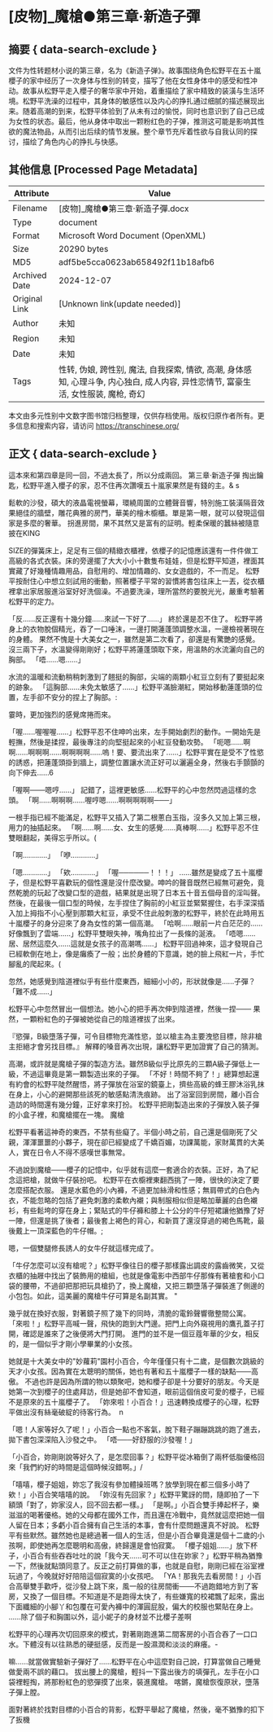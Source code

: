 # [皮物]_魔槍●第三章‧新造子彈



## 摘要  { data-search-exclude }

<!-- tcd_abstract -->
文件为性转题材小说的第三章，名为《新造子弹》。故事围绕角色松野平在五十嵐櫻子的家中经历了一次身体与性别的转变，描写了他在女性身体中的感受和性冲动。故事从松野平走入櫻子的奢华家中开始，着重描绘了家中精致的装潢与生活环境。松野平洗澡的过程中，其身体的敏感性以及内心的挣扎通过细腻的描述展现出来。随着高潮的到来，松野平体验到了从未有过的愉悦，同时也意识到了自己已成为女性的状态。最后，他从身体中取出一颗粉红色的子弹，推测这可能是影响其性欲的魔法物品，从而引出后续的情节发展。整个章节充斥着性欲与自我认同的探讨，描绘了角色内心的挣扎与快感。

<!-- tcd_abstract_end -->

## 其他信息 [Processed Page Metadata]

| Attribute       | Value                                  |
|-----------------|----------------------------------------|
| Filename        | [皮物]_魔槍●第三章‧新造子彈.docx                             |
| Type            | document                                 |
| Format          | Microsoft Word Document (OpenXML)                               |
| Size            | 20290 bytes                           |
| MD5             | adf5be5cca0623ab658492f11b18afb6                                  |
| Archived Date   | 2024-12-07                             |
| Original Link   | [Unknown link(update needed)]                         |
| Author          | 未知                               |
| Region          | 未知                               |
| Date            | 未知                                 |
| Tags            | 性转, 伪娘, 跨性别, 魔法, 自我探索, 情欲, 高潮, 身体感知, 心理斗争, 内心独白, 成人内容, 异性恋情节, 富豪生活, 女性服装, 魔枪, 奇幻                                 |

本文由多元性别中文数字图书馆归档整理，仅供存档使用。版权归原作者所有。更多信息和搜索内容，请访问 <https://transchinese.org/>


## 正文 { data-search-exclude }

<!-- tcd_main_text -->
這本來和第四章是同一回，不過太長了，所以分成兩回。 第三章‧新造子彈 掏出鑰匙，松野平進入櫻子的家，忍不住再次讚嘆五十嵐家果然是有錢的主。& s

鬆軟的沙發，碩大的液晶電視螢幕，環繞周圍的立體聲音響，特別施工裝潢隔音效果絕佳的牆壁，雕花典雅的房門，華美的檜木櫥櫃。單是第一眼，就可以發現這個家是多麼的奢華。 拐進房間，果不其然又是富有的証明。輕柔保暖的蠶絲被隨意披在KING

SIZE的彈簧床上，足足有三個的精緻衣櫃裡，依櫻子的記憶應該還有一件件做工高級的各式衣裝。床的旁邊擺了大大小小十數隻布娃娃，但是松野平知道，裡面其實藏了好幾種情趣用品，自慰用的、增加情趣的、女女遊戲的，不一而足。 松野平按耐住心中想立刻試用的衝動，照著櫻子平常的習慣將書包往床上一丟，從衣櫃裡拿出家居服進浴室好好洗個澡。不過要洗澡，理所當然的要脫光光，嚴重考驗著松野平的定力。

「反......反正還有十幾分鐘......來試一下好了......」 終於還是忍不住了。 松野平將身上的衣物脫個精光，吞了一口唾沫，一邊打開蓮蓬頭調整水溫，一邊檢視著現在的身體。 果然不愧是十大美女之一，雖然是第二次看了，卻還是有驚艷的感覺。 沒三兩下子，水溫變得剛剛好；松野平將蓮蓬頭取下來，用溫熱的水流灑向自己的胸部。 「唔......嗯......」

水流的溫暖和流動稍稍刺激到了翹挺的胸部，尖端的兩顆小紅豆立刻有了要挺起來的跡象。 「這胸部......未免太敏感了......」松野平滿臉潮紅，開始移動蓮蓬頭的位置，左手卻不安分的捏上了胸部。:

霎時，更加強烈的感覺席捲而來。

「喔......喔喔喔......」松野平忍不住呻吟出來，左手開始劇烈的動作。一開始先是輕撫，然後是揉捏，最後專注的向堅挺起來的小紅豆發動攻勢。 「呃嗯......啊啊......啊啊啊......啊啊啊啊......嗚！要、要流出來了......」松野平實在是受不了性慾的誘惑，把蓮蓬頭掛到牆上，調整位置讓水流正好可以灑遍全身，然後右手顫顫的向下伸去......6

「喔啊───嗯哼......」 記錯了，這裡更敏感......松野平的心中忽然閃過這樣的念頭。 「啊......啊啊啊......喔哼嗯......啊啊啊啊啊───」

一根手指已經不能滿足，松野平又插入了第二根蔥白玉指，沒多久又加上第三根，用力的抽插起來。 「啊......啊......女、女生的感覺......真棒啊......」松野平忍不住雙眼翻起，美得忘乎所以。(

「啊............」 「咿............」

「嗯............」 「欸............」 「喔──────！！！」 ......雖然是變成了五十嵐櫻子，但是松野平喜歡玩的個性還是沒什麼改變。呻吟的聲音既然已經無可避免，竟然乾脆的玩起了改變口型的遊戲，結果就是出現了日本五十音五個母音的淫叫聲。 然後，在最後一個口型的時候，左手捏住了胸前的小紅豆並緊緊握住，右手深深插入加上拇指不小心壓到那顆大紅豆，承受不住此般刺激的松野平，終於在此時用五十嵐櫻子的身分迎來了身為女性的第一個高潮。 「哈啊......眼前一片白茫茫的......好像飄到了雲端......」松野平雙眼失神，嘴角拉出了一長條的涎液。 「唔嗯......居、居然這麼久......這就是女孩子的高潮嗎......」 松野平回過神來，這才發現自己已經軟倒在地上，像是癱瘓了一般；出於身體的下意識，她的臉上飛紅一片，手忙腳亂的爬起來。(

忽然，她感覺到陰道裡似乎有些什麼東西，細細小小的，形狀就像是......子彈？ 「難不成......」

松野平心中忽然冒出一個想法。她小心的把手再次伸到陰道裡，然後一捏─── 果然，一顆粉紅色的子彈被她從自己的陰道裡拔了出來。

『慾彈，B級墮落子彈，可令目標物充滿性慾，並以槍主為主要洩慾目標，除非槍主拒絕才會另找目標。』 解釋的嗓音再次出現，讓松野平更加證實了自己的猜測。

高潮，或許就是魔槍子彈的製造方法。雖然B級似乎比原先的三顆A級子彈低上一級，不過這畢竟是第一顆製造出來的子彈。 「不好！時間不夠了！」總算想起還有約會的松野平陡然醒悟，將子彈放在浴室的鏡臺上，擠些高級的蜂王膠沐浴乳抹在身上，小心的避開那些該死的敏感點清洗痕跡。 出了浴室回到房間，離小百合造訪的時間還有幾分鐘，正好拿來打扮。 松野平把剛製造出來的子彈放入裝子彈的小盒子裡，和魔槍擺在一塊。 魔槍

松野平看著這神奇的東西，不禁有些癡了。半個小時之前，自己還是個剛死了父親，渾渾噩噩的小夥子，現在卻已經變成了千嬌百媚，功課萬能，家財萬貫的大美人，實在日令人不得不感嘆世事無常。

不過說到魔槍───櫻子的記憶中，似乎就有這麼一套適合的衣裝。正好，為了紀念這把槍，就做牛仔裝扮吧。 松野平在衣櫥裡東翻西挑了一陣，很快的決定了要怎麼搭配衣服。 還是水藍色的小內褲，不過更加絲滑和性感；無肩帶式的白色內衣，不能忽略的包括了避免刺激的柔軟內襯；與制服相似但是略加華麗的白色襯衫，有些鬆垮的穿在身上；緊貼式的牛仔褲和膝上十公分的牛仔短裙讓他猶豫了好一陣，但還是挑了後者；最後套上褐色的背心，和新買了還沒穿過的褐色馬靴，最後戴上一頂深藍色的牛仔帽。;

嗯，一個雙腿修長誘人的女牛仔就這樣完成了。

「牛仔怎麼可以沒有槍呢？」松野平像往日的櫻子那樣露出調皮的露齒微笑，又從衣櫃的抽屜中找出了裝飾用的槍組，也就是像電影中西部牛仔那條有著槍套和小口袋的腰帶，不過卻把那把玩具槍扔了，換上魔槍，又把三顆墮落子彈裝進了側邊的小包包。如此，這美麗的魔槍牛仔可算是名副其實。 "

幾乎就在換好衣服，對著鏡子照了幾下的同時，清脆的電鈴聲響徹整間公寓。 「來啦！」松野平高喊一聲，飛快的跑到大門邊。把門上向外窺視用的鷹孔蓋子打開，確認是誰來了之後便將大門打開。 進門的並不是一個豆蔻年華的少女，相反的，是一個似乎才剛小學畢業的小女孩。

她就是十大美女中的"妙蘿莉"園村小百合，今年僅僅只有十二歲，是個數次跳級的天才小女孩。因為實在太聰明的關係，她也有著和五十嵐櫻子一樣的缺點───高傲。 不過也許是因為所謂的物以類聚吧，她和櫻子卻是十分要好的朋友。今天是她第一次到櫻子的住處拜訪，但是她卻不會知道，眼前這個俏皮可愛的櫻子，已經不是原來的五十嵐櫻子了。 「妳來啦！小百合！」迅速轉換成櫻子的心理，松野平做出沒有絲毫破綻的待客行為。  n

「嗯！人家等好久了呢！」小百合一點也不客氣，脫下鞋子蹦蹦跳跳的跑了進去，拋下書包深深陷入沙發之中。 「唔───好舒服的沙發喔！」

「小百合，妳剛剛說等好久了，是怎麼回事？」松野平從冰箱倒了兩杯低脂優格回來「我們約好的時間是這個時候沒錯啊。」/

「嘻嘻，櫻子姐姐，妳忘了我沒有參加體操班嗎？放學到現在都三個多小時了欸！」小百合笑嘻嘻的說。 「妳沒有先回家？」松野平驚訝的問，隨即拍了一下額頭「對了，妳家沒人，回不回去都一樣。」 「是啊。」小百合雙手捧起杯子，樂滋滋的喝著優格。她的父母都在國外工作，而且還在冷戰中，竟然就這麼把她一個人留在日本；多虧小百合擁有自己生活的本事，會有什麼問題還真不好說。 松野平有些默然。雖然她也是總過著一個人的生活，但是小百合畢竟還是個十二歲的小孩啊，即使她再怎麼聰明和高傲，終歸還是會怕寂寞。 「櫻子姐姐......」放下杯子，小百合有些吞吞吐吐的說「我今天......可不可以住在妳家？」松野平稍為猶豫一下，然後就點頭同意了。反正之前打算做的事，也就是自慰，剛剛已經在浴室裡玩過了，今晚就好好陪陪這個寂寞的小女孩吧。 「YA！那我先去看房間！」小百合高舉雙手歡呼，從沙發上跳下來，風一般的往房間衝───不過跑錯地方到了客房，又換了一個目標。不知道是不是跑得太快了，有些嫌寬的校裙飄了起來，露出下面纖細的小腳丫和包覆在可愛內褲中的渾圓屁股，偏大的校服也緊貼在身上。 ......除了個子和胸圍以外，這小妮子的身材並不比櫻子差啊

松野平的心理再次切回原來的模式，對著剛跑進第二間客房的小百合吞了一口口水。下體沒有以往熟悉的硬挺感，反而是一股濕潤和淡淡的麻癢。-

嘛......就當做實驗新子彈好了......松野平在心中這麼對自己說，打算當做自己睡覺做愛兩不誤的藉口。 拔出腰上的魔槍，輕抖一下露出後方的填彈孔，左手在小口袋裡輕掏，將那粉紅色的慾彈摸了出來，裝進魔槍。 喀鏘，魔槍恢復原狀，墮落子彈上膛。

面對著終於找對目標的小百合的背影，松野平舉起了魔槍，然後，毫不猶豫的扣下了扳機
<!-- tcd_main_text_end -->

